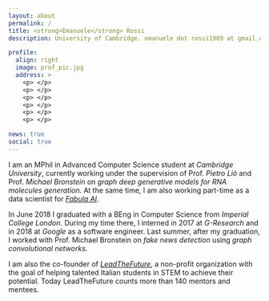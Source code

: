 ```yaml
---
layout: about
permalink: /
title: <strong>Emanuele</strong> Rossi
description: University of Cambridge. emanuele dot rossi1909 at gmail.com

profile:
  align: right
  image: prof_pic.jpg
  address: >
    <p> </p>
    <p> </p>
    <p> </p>
    <p> </p>
    <p> </p>
    <p> </p>

news: true
social: true
---
```


I am an MPhil in Advanced Computer Science student at *Cambridge University*, currently working under the supervision of Prof. *Pietro Liò* and Prof. *Michael Bronstein* on *graph deep generative models for RNA molecules generation*. At the same time, I am also working part-time as a data scientist for [*Fabula AI*](https://fabula.ai/).

In June 2018 I graduated with a BEng in Computer Science from *Imperial College London*. During my time there, I interned in 2017 at *G-Research* and in 2018 at *Google* as a software engineer. Last summer, after my graduation, I worked with Prof. Michael Bronstein on *fake news detection* using *graph convolutional networks*.

I am also the co-founder of [*LeadTheFuture*](https://leadthefuture.tech/), a non-profit organization with the goal of helping talented Italian students in STEM to achieve their potential. Today LeadTheFuture counts more than 140 mentors and mentees.